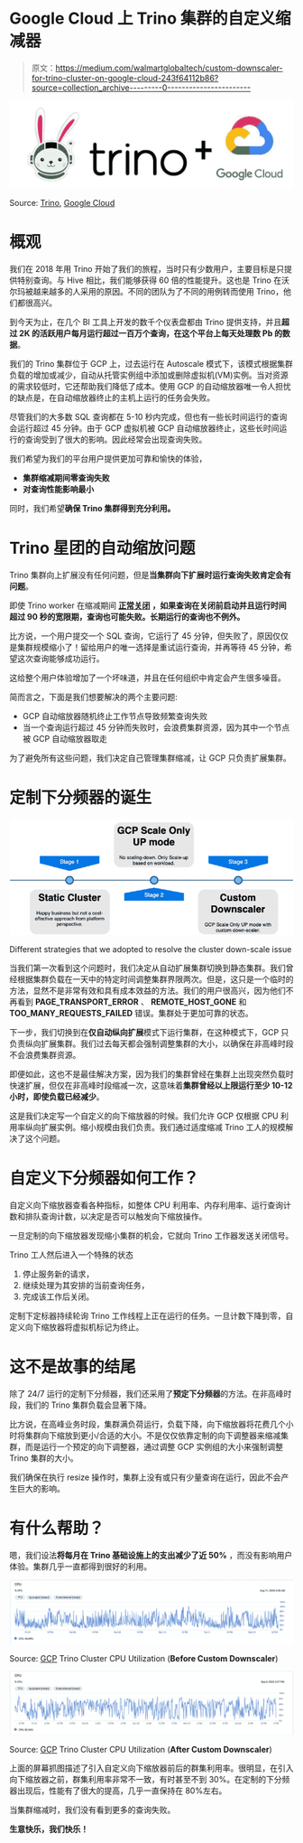 # Google Cloud 上 Trino 集群的自定义缩减器

> 原文：<https://medium.com/walmartglobaltech/custom-downscaler-for-trino-cluster-on-google-cloud-243f64112b86?source=collection_archive---------0----------------------->

![](img/d95605d3a77957a48765fd7b08234a1e.png)

Source: [Trino](https://github.com/trinodb/trino.io/blob/master/assets/trino-og.png), [Google Cloud](https://cloud.google.com/press/)

# 概观

我们在 2018 年用 Trino 开始了我们的旅程，当时只有少数用户，主要目标是只提供特别查询。与 Hive 相比，我们能够获得 60 倍的性能提升。这也是 Trino 在沃尔玛被越来越多的人采用的原因。不同的团队为了不同的用例转而使用 Trino，他们都很高兴。

到今天为止，在几个 BI 工具上开发的数千个仪表盘都由 Trino 提供支持，并且**超过 2K 的活跃用户每月运行超过一百万个查询，在这个平台上每天处理数 Pb 的数据**。

我们的 Trino 集群位于 GCP 上，过去运行在 Autoscale 模式下，该模式根据集群负载的增加或减少，自动从托管实例组中添加或删除虚拟机(VM)实例。当对资源的需求较低时，它还帮助我们降低了成本。使用 GCP 的自动缩放器唯一令人担忧的缺点是，在自动缩放器终止的主机上运行的任务会失败。

尽管我们的大多数 SQL 查询都在 5-10 秒内完成，但也有一些长时间运行的查询会运行超过 45 分钟。由于 GCP 虚拟机被 GCP 自动缩放器终止，这些长时间运行的查询受到了很大的影响。因此经常会出现查询失败。

我们希望为我们的平台用户提供更加可靠和愉快的体验，

*   **集群缩减期间零查询失败**
*   **对查询性能影响最小**

同时，我们希望**确保 Trino 集群得到充分利用。**

# Trino 星团的自动缩放问题

Trino 集群向上扩展没有任何问题，但是**当集群向下扩展时运行查询失败肯定会有问题**。

即使 Trino worker 在缩减期间 [**正常关闭**](https://trino.io/docs/current/admin/graceful-shutdown.html) **，如果查询在关闭前启动并且运行时间超过 90 秒的宽限期，查询也可能失败。长期运行的查询也不例外。**

比方说，一个用户提交一个 SQL 查询，它运行了 45 分钟，但失败了，原因仅仅是集群规模缩小了！留给用户的唯一选择是重试运行查询，并再等待 45 分钟，希望这次查询能够成功运行。

这给整个用户体验增加了一个坏味道，并且在任何组织中肯定会产生很多噪音。

简而言之，下面是我们想要解决的两个主要问题:

*   GCP 自动缩放器随机终止工作节点导致频繁查询失败
*   当一个查询运行超过 45 分钟而失败时，会浪费集群资源，因为其中一个节点被 GCP 自动缩放器取走

为了避免所有这些问题，我们决定自己管理集群缩减，让 GCP 只负责扩展集群。

# 定制下分频器的诞生

![](img/9e26ba605d453b7148040cec18cbd2d3.png)

Different strategies that we adopted to resolve the cluster down-scale issue

当我们第一次看到这个问题时，我们决定从自动扩展集群切换到静态集群。我们曾经根据集群负载在一天中的特定时间调整集群界限两次。但是，这只是一个临时的方法，显然不是非常有效和具有成本效益的方法。我们的用户很高兴，因为他们不再看到 **PAGE_TRANSPORT_ERROR** 、 **REMOTE_HOST_GONE** 和 **TOO_MANY_REQUESTS_FAILED** 错误。集群处于更加可靠的状态。

下一步，我们切换到在**仅自动纵向扩展**模式下运行集群，在这种模式下，GCP 只负责纵向扩展集群。我们过去每天都会强制调整集群的大小，以确保在非高峰时段不会浪费集群资源。

即便如此，这也不是最佳解决方案，因为我们的集群曾经在集群上出现突然负载时快速扩展，但仅在非高峰时段缩减一次，这意味着**集群曾经以上限运行至少 10-12 小时，即使负载已经减少**。

这是我们决定写一个自定义的向下缩放器的时候。我们允许 GCP 仅根据 CPU 利用率纵向扩展实例。缩小规模由我们负责。我们通过适度缩减 Trino 工人的规模解决了这个问题。

# 自定义下分频器如何工作？

自定义向下缩放器查看各种指标，如整体 CPU 利用率、内存利用率、运行查询计数和排队查询计数，以决定是否可以触发向下缩放操作。

一旦定制的向下缩放器发现缩小集群的机会，它就向 Trino 工作器发送关闭信号。

Trino 工人然后进入一个特殊的状态

1.  停止服务新的请求，
2.  继续处理为其安排的当前查询任务，
3.  完成该工作后关闭。

定制下定标器持续轮询 Trino 工作线程上正在运行的任务。一旦计数下降到零，自定义向下缩放器将虚拟机标记为终止。

# 这不是故事的结尾

除了 24/7 运行的定制下分频器，我们还采用了**预定下分频器**的方法。在非高峰时段，我们的 Trino 集群负载会显著下降。

比方说，在高峰业务时段，集群满负荷运行，负载下降，向下缩放器将花费几个小时将集群向下缩放到更小/合适的大小。不是仅仅依靠定制的向下调整器来缩减集群，而是运行一个预定的向下调整器，通过调整 GCP 实例组的大小来强制调整 Trino 集群的大小。

我们确保在执行 resize 操作时，集群上没有或只有少量查询在运行，因此不会产生巨大的影响。

# 有什么帮助？

嗯，我们设法**将每月在 Trino 基础设施上的支出减少了近 50%** ，而没有影响用户体验。集群几乎一直都得到很好的利用。

![](img/a66882aa5938cca82835aad4017dfdf9.png)

Source: [GCP](https://cloud.google.com/) Trino Cluster CPU Utilization (**Before Custom Downscaler**)

![](img/7f3c38dd9dd858287dd6cc946344a7aa.png)

Source: [GCP](https://cloud.google.com/) Trino Cluster CPU Utilization (**After Custom Downscaler**)

上面的屏幕抓图描述了引入自定义向下缩放器前后的群集利用率。很明显，在引入向下缩放器之前，群集利用率非常不一致，有时甚至不到 30%。在定制的下分频器出现后，性能有了很大的提高，几乎一直保持在 80%左右。

当集群缩减时，我们没有看到更多的查询失败。

**生意快乐，我们快乐！**